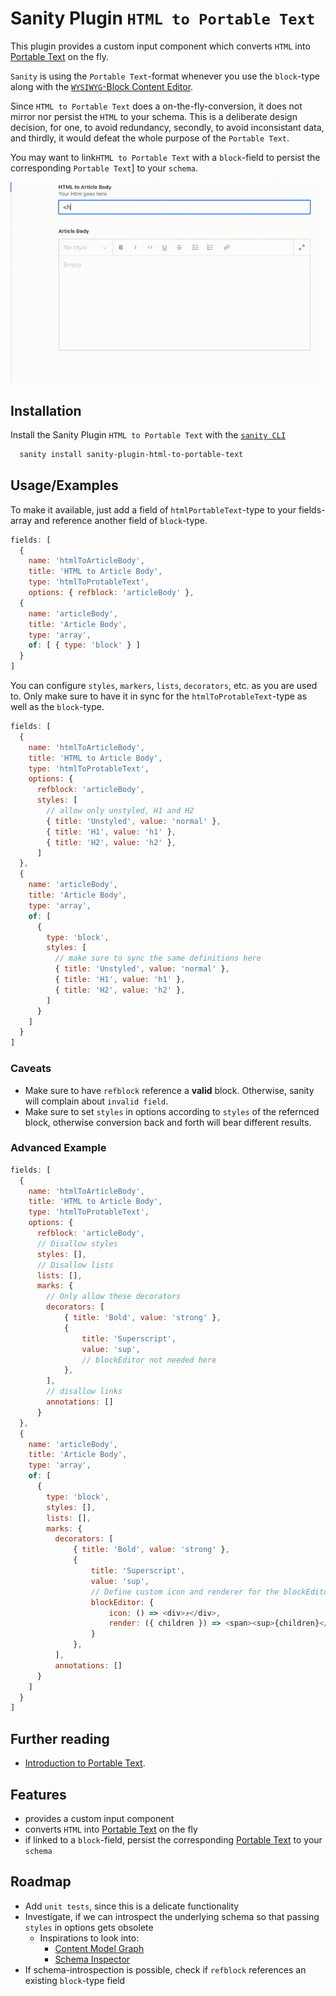 
# Sanity Plugin `HTML to Portable Text`

This plugin provides a custom input component which converts `HTML` into [Portable Text](https://github.com/portabletext/portabletext) on the fly.

`Sanity` is using the `Portable Text`-format whenever you use the `block`-type along with the [`WYSIWYG`-Block Content Editor](https://www.sanity.io/docs/customization).

Since `HTML to Portable Text` does a on-the-fly-conversion, it does not mirror nor persist the `HTML` to your schema. This is a deliberate design decision, for one, to avoid redundancy, secondly, to avoid inconsistant data, and thirdly, it would defeat the whole purpose of the `Portable Text`.

You may want to link`HTML to Portable Text` with a `block`-field to persist the corresponding `Portable Text`] to your `schema`.

![Demo](documentation-assets/demo-7fps.gif)

## Installation

Install the Sanity Plugin `HTML to Portable Text` with the [`sanity CLI`](https://www.sanity.io/docs/cli)

```bash
  sanity install sanity-plugin-html-to-portable-text
```

## Usage/Examples

To make it available, just add a field of `htmlPortableText`-type to your fields-array and reference another field of `block`-type.

```js
fields: [
  {
    name: 'htmlToArticleBody',
    title: 'HTML to Article Body',
    type: 'htmlToProtableText',
    options: { refblock: 'articleBody' },
  {
    name: 'articleBody',
    title: 'Article Body',
    type: 'array',
    of: [ { type: 'block' } ]
  }
]
```

You can configure `styles`, `markers`, `lists`, `decorators`, etc. as you are used to. Only make sure to have it in sync for the `htmlToProtableText`-type as well as the `block`-type.

```js
fields: [
  {
    name: 'htmlToArticleBody',
    title: 'HTML to Article Body',
    type: 'htmlToProtableText',
    options: {
      refblock: 'articleBody',
      styles: [
        // allow only unstyled, H1 and H2
        { title: 'Unstyled', value: 'normal' },
        { title: 'H1', value: 'h1' },
        { title: 'H2', value: 'h2' },
      ]
  },
  {
    name: 'articleBody',
    title: 'Article Body',
    type: 'array',
    of: [
      {
        type: 'block',
        styles: [
          // make sure to sync the same definitions here
          { title: 'Unstyled', value: 'normal' },
          { title: 'H1', value: 'h1' },
          { title: 'H2', value: 'h2' },
        ]
      }
    ]
  }
]
```

### Caveats

- Make sure to have `refblock` reference a **valid** block. Otherwise, sanity will complain about `invalid field`.
- Make sure to set `styles` in options according to `styles` of the refernced block, otherwise conversion back and forth will bear different results.

### Advanced Example

```js
fields: [
  {
    name: 'htmlToArticleBody',
    title: 'HTML to Article Body',
    type: 'htmlToProtableText',
    options: {
      refblock: 'articleBody',
      // Disallow styles
      styles: [],
      // Disallow lists
      lists: [],
      marks: {
        // Only allow these decorators
        decorators: [
            { title: 'Bold', value: 'strong' },
            {
                title: 'Superscript',
                value: 'sup',
                // blockEditor not needed here
            },
        ],
        // disallow links
        annotations: []
      }
  },
  {
    name: 'articleBody',
    title: 'Article Body',
    type: 'array',
    of: [
      {
        type: 'block',
        styles: [],
        lists: [],
        marks: {
          decorators: [
              { title: 'Bold', value: 'strong' },
              {
                  title: 'Superscript',
                  value: 'sup',
                  // Define custom icon and renderer for the blockEditor
                  blockEditor: {
                      icon: () => <div>⤴</div>,
                      render: ({ children }) => <span><sup>{children}</sup></span>
                  }
              },
          ],
          annotations: []
      }
    ]
  }
]
```

## Further reading

- [Introduction to Portable Text](https://www.sanity.io/guides/introduction-to-portable-text).

## Features

- provides a custom input component
- converts `HTML` into [Portable Text](https://github.com/portabletext/portabletext) on the fly
- if linked to a `block`-field, persist the corresponding [Portable Text](https://github.com/portabletext/portabletext) to your `schema`

## Roadmap

- Add `unit tests`, since this is a delicate functionality
- Investigate, if we can introspect the underlying schema so that passing `styles` in options gets obsolete
  - Inspirations to look into:
    - [Content Model Graph](https://www.sanity.io/plugins/content-model-graph)
    - [Schema Inspector](https://www.sanity.io/plugins/schema-inspector)
- If schema-introspection is possible, check if `refblock` references an existing `block`-type field
